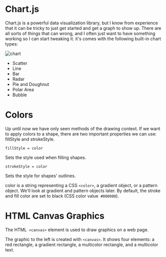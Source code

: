 # Chart.js
Chart.js is a powerful data visualization library, but I know from experience that it can be tricky to just get started and get a graph to show up. There are all sorts of things that can wrong, and I often just want to have something working so I can start tweaking it.
it's comes with the following built-in chart types:

 
 ![chart](https://cdn.mos.cms.futurecdn.net/S5bicwPe8vbP9nt3iwAwwi.jpg)

+ Scatter
+ Line
+ Bar
+ Radar
+ Pie and Doughnut
+ Polar Area
+ Bubble

# Colors
Up until now we have only seen methods of the drawing context. If we want to apply colors to a shape, there are two important properties we can use: fillStyle and strokeStyle.

`fillStyle = color`

Sets the style used when filling shapes.

`strokeStyle = color`

Sets the style for shapes' outlines.

color is a string representing a CSS `<color>`, a gradient object, or a pattern object. We'll look at gradient and pattern objects later. By default, the stroke and fill color are set to black (CSS color value` #000000`).

# HTML Canvas Graphics

The HTML` <canvas>` element is used to draw graphics on a web page.

The graphic to the left is created with `<canvas>`. It shows four elements: a red rectangle, a gradient rectangle, a multicolor rectangle, and a multicolor text.

